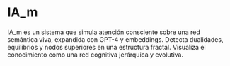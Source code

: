 # IA_m
IA_m es un sistema que simula atención consciente sobre una red semántica viva, expandida con GPT-4 y embeddings. Detecta dualidades, equilibrios y nodos superiores en una estructura fractal. Visualiza el conocimiento como una red cognitiva jerárquica y evolutiva.
